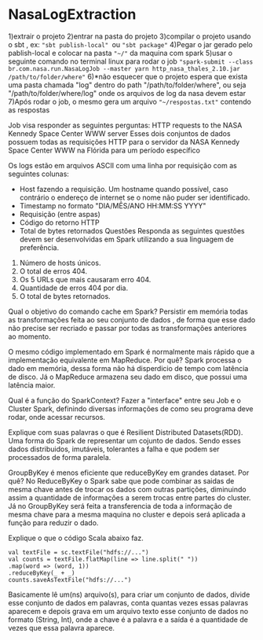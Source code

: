 # NasaLogExtraction

1)extrair o projeto
2)entrar na pasta do projeto
3)compilar o projeto usando o sbt , ex: ```"sbt publish-local" ```ou ```"sbt package"```
4)Pegar o jar gerado pelo pablish-local e colocar na pasta ```"~/"``` da maquina com spark
5)usar o seguinte comando no terminal linux para rodar o job ```"spark-submit --class br.com.nasa.run.NasaLogJob --master yarn http_nasa_thales_2.10.jar /path/to/folder/where"```
6)*não esquecer que o projeto espera que exista uma pasta chamada "log" dentro do path "/path/to/folder/where", ou seja "/path/to/folder/where/log" onde os arquivos de log da nasa devem estar
7)Após rodar o job, o mesmo gera um arquivo ```"~/respostas.txt"``` contendo as respostas


Job visa responder as seguintes perguntas:
HTTP requests to the NASA Kennedy Space Center WWW server
Esses dois conjuntos de dados possuem todas as requisições HTTP para o servidor da NASA Kennedy
Space Center WWW na Flórida para um período específico

Os logs estão em arquivos ASCII com uma linha por requisição com as seguintes colunas:

* Host fazendo a requisição​. Um hostname quando possível, caso contrário o endereço de internet se o nome
não puder ser identificado.
* Timestamp ​no formato "DIA/MÊS/ANO HH:MM:SS YYYY"
* Requisição (entre aspas)
* Código do retorno HTTP
* Total de bytes retornados
Questões
Responda as seguintes questões devem ser desenvolvidas em Spark utilizando a sua linguagem de preferência.
1. Número de hosts únicos.
2. O total de erros 404.
3. Os 5 URLs que mais causaram erro 404.
4. Quantidade de erros 404 por dia.
5. O total de bytes retornados.


Qual o objetivo do comando cache ​em Spark?
Persistir em memória todas as transformações feita ao seu conjunto de dados , de forma que esse dado não precise ser recriado e passar por todas as transformações anteriores ao momento.

O mesmo código implementado em Spark é normalmente mais rápido que a implementação equivalente em
MapReduce. Por quê?
Spark processa o dado em memória, dessa forma não há disperdicio de tempo com latência de disco. Já o MapReduce armazena seu dado em disco, que possui uma latência maior.

Qual é a função do SparkContext?
Fazer a  "interface" entre seu Job e o Cluster Spark, definindo diversas informações de como seu programa deve rodar, onde acessar recursos.

Explique com suas palavras o que é Resilient Distributed Datasets​ (RDD).
Uma forma do Spark de representar um cojunto de dados. Sendo esses dados distribuidos,  imutáveis, tolerantes a falha e que podem ser processados de forma paralela.

GroupByKey ​é menos eficiente que reduceByKey ​em grandes dataset. Por quê?
No ReduceByKey o Spark sabe que pode combinar as saidas de mesma chave antes de trocar os dados com outras partições, diminuindo assim a quantidade de informações a serem trocas entre partes do cluster.
Já no GroupByKey será feita a transferencia de toda a informação de mesma chave para a mesma maquina no cluster e depois será aplicada a função para reduzir o dado.

Explique o que o código Scala abaixo faz.
```
val textFile = sc.textFile("hdfs://...")
val counts = textFile.flatMap(line => line.split(" "))
.map(word => (word, 1))
.reduceByKey(_ + _)
counts.saveAsTextFile("hdfs://...")
```
Basicamente lê um(ns) arquivo(s), para criar um conjunto de dados, divide esse conjunto de dados em palavras, conta quantas vezes essas palavras aparecem e depois grava em um arquivo texto esse conjunto de dados no formato (String, Int), onde a chave é a palavra e a saída é a quantidade de vezes que essa palavra aparece.


